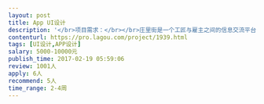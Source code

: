 ```yaml
---                
layout: post       
title: App UI设计           
description: '</br>项目需求：</br></br>庄里街是一个工匠与雇主之间的信息交流平台，本项目原型设计已经完善，设计师要根据原型设计出简单大气，根据工匠特性设计出适合工匠与雇主app UI图。</br>'     
contenturl: https://pro.lagou.com/project/1939.html      
tags: [UI设计,APP设计]            
salary: 5000-10000元          
publish_time: 2017-02-19 05:59:06         
review: 1001人                   
apply: 6人                   
recommend: 5人                   
time_range: 2-4周              
---                 
```

